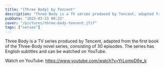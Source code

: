 ```yaml
---
title: "[Three Body] by Tencent"
description: "Three Body is a TV series produced by Tencent, adapted from the first book of the Three-Body novel series, consisting of 30 episodes."
pubDate: "2023-03-23 00:22"
cover: "/pictures/three-body-tencent.jfif"
tags: ["series"]
---
```


Three Body is a TV series produced by Tencent, adapted from the first book of the Three-Body novel series, consisting of 30 episodes. The series has English subtitles and can be watched on YouTube.

Watch on YouTube: https://www.youtube.com/watch?v=YrLompD6e_k
